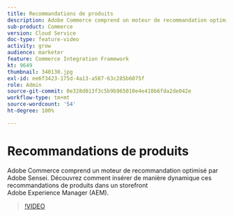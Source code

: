 ```yaml
---
title: Recommandations de produits
description: Adobe Commerce comprend un moteur de recommandation optimisé par Adobe Sensei. Découvrez comment insérer de manière dynamique ces recommandations de produits dans un storefront Adobe Experience Manager (AEM).
sub-product: Commerce
version: Cloud Service
doc-type: feature-video
activity: grow
audience: marketer
feature: Commerce Integration Framework
kt: 9649
thumbnail: 340130.jpg
exl-id: ee6f3423-175d-4a13-a587-63c285b6075f
role: Admin
source-git-commit: 0e328d013f3c5b9b965010e4e410b6fda2de042e
workflow-type: tm+mt
source-wordcount: '54'
ht-degree: 100%

---
```


# Recommandations de produits

Adobe Commerce comprend un moteur de recommandation optimisé par Adobe Sensei. Découvrez comment insérer de manière dynamique ces recommandations de produits dans un storefront Adobe Experience Manager (AEM).

>[!VIDEO](https://video.tv.adobe.com/v/340130/?learn=on)
